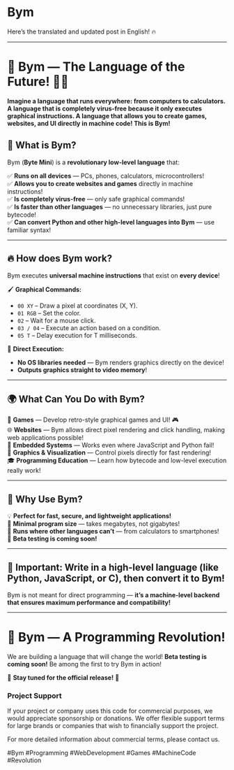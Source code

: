# Bym

Here’s the translated and updated post in English! 🔥  

---

# 🚀 **Bym — The Language of the Future!** 🎨💾  

**Imagine a language that runs everywhere: from computers to calculators. A language that is completely virus-free because it only executes graphical instructions. A language that allows you to create games, websites, and UI directly in machine code! This is Bym!**  

## 🔷 **What is Bym?**  
Bym (**Byte Mini**) is a **revolutionary low-level language** that:  

✅ **Runs on all devices** — PCs, phones, calculators, microcontrollers!  
✅ **Allows you to create websites and games** directly in machine instructions!  
✅ **Is completely virus-free** — only safe graphical commands!  
✅ **Is faster than other languages** — no unnecessary libraries, just pure bytecode!  
✅ **Can convert Python and other high-level languages into Bym** — use familiar syntax!  

---

## 🔥 **How does Bym work?**  
Bym executes **universal machine instructions** that exist on **every device**!  

🖌 **Graphical Commands:**  
- `00 XY` – Draw a pixel at coordinates (X, Y).  
- `01 RGB` – Set the color.  
- `02` – Wait for a mouse click.  
- `03 / 04` – Execute an action based on a condition.  
- `05 T` – Delay execution for T milliseconds.  

💾 **Direct Execution:**  
- **No OS libraries needed** — Bym renders graphics directly on the device!  
- **Outputs graphics straight to video memory**!  

---

## 🌍 **What Can You Do with Bym?**  
🚀 **Games** — Develop retro-style graphical games and UI! 🎮  
🌐 **Websites** — Bym allows direct pixel rendering and click handling, making web applications possible!  
📡 **Embedded Systems** — Works even where JavaScript and Python fail!  
🎨 **Graphics & Visualization** — Control pixels directly for fast rendering!  
🎓 **Programming Education** — Learn how bytecode and low-level execution really work!  

---

## 🎯 **Why Use Bym?**  
💡 **Perfect for fast, secure, and lightweight applications!**  
💾 **Minimal program size** — takes megabytes, not gigabytes!  
🔗 **Runs where other languages can’t** — from calculators to smartphones!  
🚀 **Beta testing is coming soon!**  

---

## **🛑 Important:** Write in a **high-level language** (like Python, JavaScript, or C), then convert it to Bym!  
Bym is not meant for direct programming — **it’s a machine-level backend that ensures maximum performance and compatibility!**  

---

# 🌟 **Bym — A Programming Revolution!**  
We are building a language that will change the world! **Beta testing is coming soon!** Be among the first to try Bym in action!  

📢 **Stay tuned for the official release!** 🚀  

### Project Support

If your project or company uses this code for commercial purposes, we would appreciate sponsorship or donations. We offer flexible support terms for large brands or companies that wish to financially support the project.

For more detailed information about commercial terms, please contact us.


#Bym #Programming #WebDevelopment #Games #MachineCode #Revolution

